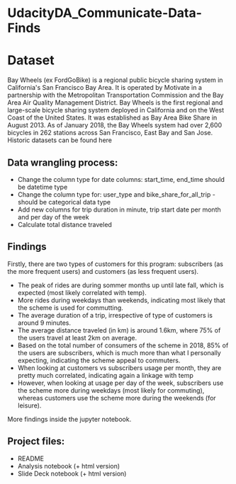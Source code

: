# UdacityDA_Communicate-Data-Finds

# Dataset

Bay Wheels (ex FordGoBike) is a regional public bicycle sharing system in California's San Francisco Bay Area. It is operated by Motivate in a partnership with the Metropolitan Transportation Commission and the Bay Area Air Quality Management District. Bay Wheels is the first regional and large-scale bicycle sharing system deployed in California and on the West Coast of the United States. It was established as Bay Area Bike Share in August 2013. As of January 2018, the Bay Wheels system had over 2,600 bicycles in 262 stations across San Francisco, East Bay and San Jose.
Historic datasets can be found here

## Data wrangling process:
* Change the column type for date columns: start_time, end_time should be datetime type 
* Change the column type for: user_type and bike_share_for_all_trip - should be categorical data type
* Add new columns for trip duration in minute, trip start date per month and per day of the week
* Calculate total distance traveled

## Findings

Firstly, there are two types of customers for this program: subscribers (as the more frequent users) and customers (as less frequent users). 

* The peak of rides are during sommer months up until late fall, which is expected (most likely correlated with temp).
* More rides during weekdays than weekends, indicating most likely that the scheme is used for commutting.
* The average duration of a trip, irrespective of type of customers is around 9 minutes.
* The average distance traveled (in km) is around 1.6km, where 75% of the users travel at least 2km on average.
* Based on the total number of consumers of the scheme in 2018, 85% of the users are subscribers, which is much more than what I personally expecting, indicating the scheme appeal to commuters.
* When looking at customers vs subscribers usage per month, they are pretty much correlated, indicating again a linkage with temp
* However, when looking at usage per day of the week, subscribers use the scheme more during weekdays (most likely for commuting), whereas customers use the scheme more during the weekends (for leisure).

More findings inside the jupyter notebook.

## Project files:

* README
* Analysis notebook (+ html version)
* Slide Deck notebook (+ html version)
